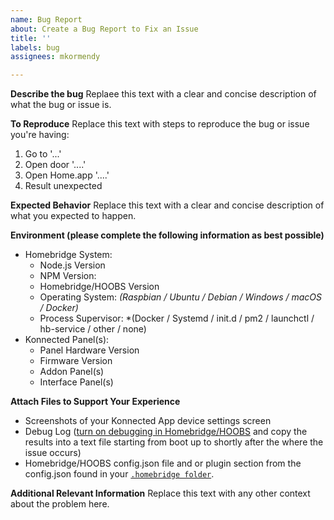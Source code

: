 ```yaml
---
name: Bug Report
about: Create a Bug Report to Fix an Issue
title: ''
labels: bug
assignees: mkormendy

---
```


**Describe the bug**
Replaee this text with a clear and concise description of what the bug or issue is.

**To Reproduce**
Replace this text with steps to reproduce the bug or issue you're having:
1. Go to '...'
2. Open door '....'
3. Open Home.app '....'
4. Result unexpected

**Expected Behavior**
Replace this text with a clear and concise description of what you expected to happen.

**Environment (please complete the following information as best possible)**
* Homebridge System:
  * Node.js Version
  * NPM Version: 
  * Homebridge/HOOBS Version
  * Operating System: *(Raspbian / Ubuntu / Debian / Windows / macOS / Docker)*
  * Process Supervisor: *(Docker / Systemd / init.d / pm2 / launchctl / hb-service / other / none)
* Konnected Panel(s):
  * Panel Hardware Version
  * Firmware Version
  * Addon Panel(s)
  * Interface Panel(s)

**Attach Files to Support Your Experience**
 - Screenshots of your Konnected App device settings screen
 - Debug Log ([turn on debugging in Homebridge/HOOBS](https://github.com/homebridge/homebridge/wiki/Basic-Troubleshooting#debug-mode) and copy the results into a text file starting from boot up to shortly after the where the issue occurs)
 - Homebridge/HOOBS config.json file and or plugin section from the config.json found in your [```.homebridge folder```](https://github.com/homebridge/homebridge/wiki/Basic-Troubleshooting#understanding-where-your-files-are-macos).

**Additional Relevant Information**
Replace this text with any other context about the problem here.
